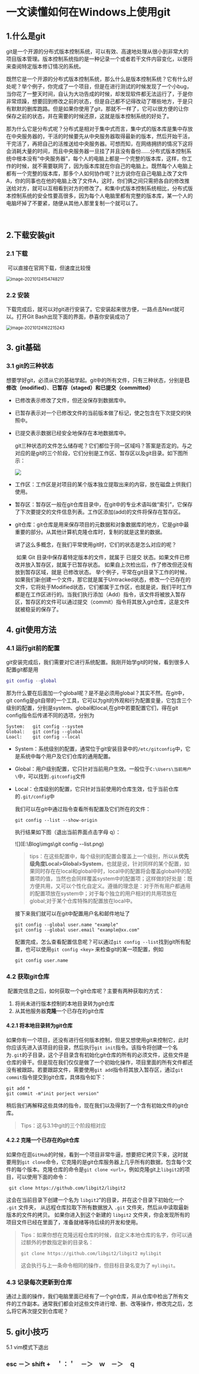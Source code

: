 # 一文读懂如何在Windows上使用git

## 1.什么是git

​	   git是一个开源的分布式版本控制系统，可以有效、高速地处理从很小到非常大的项目版本管理。版本控制系统指的是一种记录一个或者若干文件内容变化，以便将来查阅特定版本修订情况的系统。

​	    既然它是一个开源的分布式版本控制系统，那么什么是版本控制系统？它有什么好处呢？举个例子，你完成了一个项目，但是在进行测试的时候发现了一个小bug，当你花了一整天时间，自认为大功告成的时候，却发现软件都无法运行了，于是你非常烦躁，想要回到修改之前的状态，但是自己都不记得改动了哪些地方，于是只有默默的删库跑路。但是如果你使用了git，那就不一样了，它可以很方便的让你保存之前的状态，并在需要的时候还原，这就是版本控制系统的好处了。

​    	那为什么它是分布式呢？分布式是相对于集中式而言，集中式的版本库是集中存放在中央服务器的，干活的时候要先从中央服务器取得最新的版本，然后开始干活，干完活了，再把自己的活推送给中央服务器。可想而知，在网络拥挤的情况下这将会消耗大量的时间，而且中央服务器一旦挂了并且没有备份......分布式版本控制系统中根本没有“中央服务器”，每个人的电脑上都是一个完整的版本库，这样，你工作的时候，就不需要联网了，因为版本库就在你自己的电脑上。既然每个人电脑上都有一个完整的版本库，那多个人如何协作呢？比方说你在自己电脑上改了文件A，你的同事也在他的电脑上改了文件A，这时，你们俩之间只需把各自的修改推送给对方，就可以互相看到对方的修改了。和集中式版本控制系统相比，分布式版本控制系统的安全性要高很多，因为每个人电脑里都有完整的版本库，某一个人的电脑坏掉了不要紧，随便从其他人那里复制一个就可以了。

​		

## 2.下载安装git

### 2.1 下载

​	可以直接在官网下载，但速度比较慢

[Git官网]: https://git-scm.com/downloads/	"界面如下图"

<img src="E:\Blog\imgs\git download.png" alt="image-20210124154748217" style="zoom: 80%;" />



### 2.2 安装

​	下载完成后，就可以对git进行安装了。它安装起来很方便，一路点击Next就可以。打开Git Bash出现下面的界面，恭喜你安装成功了

<img src="E:\Blog\imgs\git start.png" alt="image-20210124162215243" style="zoom:80%;" />



## 3. git基础

### 3.1 git的三种状态

​		想要学好git，必须从它的基础学起。git中的所有文件，只有三种状态，分别是**已修改（modified）**、**已暂存（staged）**和**已提交（committed）**

- 已修改表示修改了文件，但还没保存到数据库中。

- 已暂存表示对一个已修改文件的当前版本做了标记，使之包含在下次提交的快照中。

- 已提交表示数据已经安全地保存在本地数据库中。

  git三种状态的文件怎么储存呢？它们都位于同一区域吗？答案是否定的。与之对应的是git的三个阶段，它们分别是工作区、暂存区以及git目录。如下图所示：
  
  ![](imgs/WorkArea.PNG)
  
- 工作区：工作区是对项目的某个版本独立提取出来的内容，放在磁盘上供我们使用。

- 暂存区：暂存区一般在git仓库目录中，在git中的专业术语叫做“索引”，它保存了下次要提交的文件信息列表。工作区添加(add)的文件将保存在暂存区。

- git仓库：git仓库是用来保存项目的元数据和对象数据库的地方，它是git中最重要的部分。从其他计算机克隆仓库时，复制的就是这里的数据。

  讲了这么多概念，在我们平常使用git时，它们的状态是怎么对应的呢？

  ​       如果 Git 目录中保存着特定版本的文件，就属于 已提交 状态。如果文件已修改并放入暂存区，就属于已暂存状态。 如果自上次检出后，作了修改但还没有放到暂存区域，就是 已修改状态。 举个例子，平常在git目录下工作的时候，如果我们新创建一个文件，那它就是属于Untracked状态，修改一个已存在的文件，它将处于Modified状态，它们都属于工作区，也就是说，我们平时工作都是在工作区进行的。当我们执行添加（Add）指令，该文件将被放入暂存区，暂存区的文件可以通过提交（commit）指令将其放入git仓库，这是文件就被稳妥的保存了。

## 4. git使用方法

### 4.1 运行git前的配置

​		git安装完成后，我们需要对它进行系统配置。我刚开始学git的时候，看到很多人配置git都是用

```g
git config --global
```

那为什么要在后面加一个global呢？是不是必须用global？其实不然。在git中，git config是git自带的一个工具，它可以为git的外观和行为配置变量，它包含三个级别的配置，分别是system、global和local,在git中若要配置它们，得在git config指令后传递不同的选项，分别为

```
System:   git config --system
Global:   git config --global
Loacl:	  git config --local
```

- System：系统级别的配置，通常位于git安装目录中的`/etc/gitconfig`中，它是系统中每个用户及它们仓库的通用配置。

- Global：用户级别配置，它只针对当前用户生效。一般位于`C:\Users\当前用户\`中，可以找到`.gitconfig`文件

- Local：仓库级别的配置，它只针对当前使用的仓库生效，位于当前仓库的`.git/config`中

  我们可以在git中通过指令查看所有配置及它们所在的文件：

  ```
  git config --list --show-origin
  ```

  执行结果如下图（退出当前界面点击字母 q）：

  ![](E:\Blog\imgs\git config --list.png)

  

  > tips：在这些配置中，每个级别的配置会覆盖上一个级别，所以从**优先级角度Local>Global>System**，也就是说，针对同样的某个配置，如果同时存在在local和global中时，local中的配置将会覆盖global中的配置项的值，当然也会同样覆盖system中的配置项；这样做的好处是：既方便共用，又可以个性化自定义。遵循的理念是：对于所有用户都通用的配置项放在system中；对于每个独立的用户相对的共用项放在global;对于某个仓库特殊的配置放在local中。

  接下来我们就可以在git中配置用户名和邮件地址了

  ```
  git config --global user.name "example"
  git config --global user.email "example@xx.com" 
  ```

  配置完成，怎么查看配置信息呢？可以通过`git config --list`找到git所有配置，也可以使用`git config <key>` 来检查git的某一项配置，例如

  ```
  git config user.name
  ```

### 4.2  获取git仓库

​		配置完信息之后，如何获取一个git仓库呢？主要有两种获取的方式：

1. 将尚未进行版本控制的本地目录转为git仓库
2. 从其他服务器**克隆**一个已存在的git仓库

#### 4.2.1 将本地目录转为git仓库

​		如果你有一个项目，还没有进行任何版本控制，但是又想使用git来控制它，此时你应该先进入该项目的目录，然后执行`git init`指令。该指令将创建一个名为`.git`的子目录，这个子目录含有初始化git仓库的所有的必须文件，这些文件是仓库的骨干。但是现在我们仅仅是做了一个初始化操作，项目里面的所有文件都还没有被跟踪。若要跟踪文件，需要使用`git add`指令将其放入暂存区，通过`git commit`指令提交到git仓库，具体指令如下：

```
git add *
git commit -m"init porject version"
```

稍后我们再解释这些具体的指令，现在我们以及得到了一个含有初始文件的git仓库。

> Tips：这与3.1中git的三个阶段相对应

#### 4.2.2 克隆一个已存在的git仓库

​		如果你在逛`GitHub`的时候，看到一个项目非常牛逼，想要把它拷贝下来，这时就要用到`git clone`命令，它克隆的是git仓库服务器上几乎所有的数据，包含每个文件的每个版本。克隆仓库的命令是`git clone <url>`，例如克隆git上`libgit2`的项目，可以使用下面的命令：

```
 git clone https://github.com/libgit2/libgit2
```

这会在当前目录下创建一个名为 `libgit2`”的目录，并在这个目录下初始化一个 `.git` 文件夹， 从远程仓库拉取下所有数据放入 `.git` 文件夹，然后从中读取最新版本的文件的拷贝。 如果你进入到这个新建的 `libgit2` 文件夹，你会发现所有的项目文件已经在里面了，准备就绪等待后续的开发和使用。

> Tips：如果你想在克隆远程仓库的时候，自定义本地仓库的名字，你可以通过额外的参数指定新的目录名：
>
> ```
> git clone https://github.com/libgit2/libgit2 mylibgit
> ```
>
> 这会执行与上一条命令相同的操作，但目标目录名变为了 `mylibgit`。

### 4.3 记录每次更新到仓库

通过上面的操作，我们电脑里面已经有了一个git仓库，并从仓库中检出了所有文件的工作副本。通常我们都会对这些文件进行增、删、改等操作，修改完之后，怎么将它再次提交到仓库呢？



## 5. git小技巧

5.1 vim模式下退出

### esc －＞ shift +　＇：＇　－＞　ｗ　－＞　ｑ



